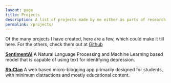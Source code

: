 ```yaml
---
layout: page
title: Projects
description: A list of projects made by me either as parts of research projects, hackathons or just by the need.
permalink: /projects/
---
```


  <p>
    Of the many projects I have created, here are a few, which could make it
    till here. For the others, check them out at
    <a href="https://github.com/achintyajha">Github</a>
  </p>

**[SentimentAI](https://sentiment-ai.herokuapp.com)** A Natural Language Processing and Machine Learning based model that is capable of using text for identifying depression.

**[StuClan](https://stu-clan.web.app)** A web based micro-blogging app primarily designed for students, with minimum distractions and mostly educational content.

<!-- Format

**[Title](URL)** Description

 -->
